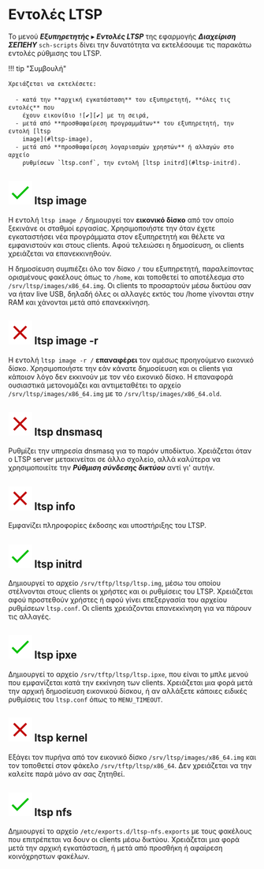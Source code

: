 # Εντολές LTSP

Το μενού ***Εξυπηρετητής*** ▸ ***Εντολές LTSP*** της εφαρμογής ***Διαχείριση
ΣΕΠΕΗΥ*** `sch-scripts` δίνει την δυνατότητα να εκτελέσουμε τις παρακάτω
εντολές ρύθμισης του LTSP.

!!! tip "Συμβουλή"

    Χρειάζεται να εκτελέσετε:

      - κατά την **αρχική εγκατάσταση** του εξυπηρετητή, **όλες τις εντολές** που
        έχουν εικονίδιο ![✔][✔] με τη σειρά,
      - μετά από **προσθαφαίρεση προγραμμάτων** του εξυπηρετητή, την εντολή [ltsp
        image](#ltsp-image),
      - μετά από **προσθαφαίρεση λογαριασμών χρηστών** ή αλλαγών στο αρχείο
        ρυθμίσεων `ltsp.conf`, την εντολή [ltsp initrd](#ltsp-initrd).

## ![✔][✔] ltsp image

Η εντολή `ltsp image /` δημιουργεί τον **εικονικό δίσκο** από τον οποίο
ξεκινάνε οι σταθμοί εργασίας. Χρησιμοποιήστε την όταν έχετε εγκαταστήσει νέα
προγράμματα στον εξυπηρετητή και θέλετε να εμφανιστούν και στους clients. Αφού
τελειώσει η δημοσίευση, οι clients χρειάζεται να επανεκκινηθούν.

Η δημοσίευση συμπιέζει όλο τον δίσκο `/` του εξυπηρετητή, παραλείποντας
ορισμένους φακέλους όπως το `/home`, και τοποθετεί το αποτέλεσμα στο
`/srv/ltsp/images/x86_64.img`. Οι clients το προσαρτούν μέσω δικτύου σαν να
ήταν live USB, δηλαδή όλες οι αλλαγές εκτός του /home γίνονται στην RAM και
χάνονται μετά από επανεκκίνηση.

## ![✖][✖] ltsp image -r

Η εντολή `ltsp image -r /` **επαναφέρει** τον αμέσως προηγούμενο εικονικό
δίσκο. Χρησιμοποιήστε την εάν κάνατε δημοσίευση και οι clients για κάποιον λόγο
δεν εκκινούν με τον νέο εικονικό δίσκο. Η επαναφορά ουσιαστικά μετονομάζει και
αντιμεταθέτει το αρχείο `/srv/ltsp/images/x86_64.img` με το
`/srv/ltsp/images/x86_64.old`.

## ![✖][✖] ltsp dnsmasq

Ρυθμίζει την υπηρεσία dnsmasq για το παρόν υποδίκτυο. Χρειάζεται όταν ο LTSP
server μετακινείται σε άλλο σχολείο, αλλά καλύτερα να χρησιμοποιείτε την
***Ρύθμιση σύνδεσης δικτύου*** αντί γι' αυτήν.

## ![✖][✖] ltsp info

Εμφανίζει πληροφορίες έκδοσης και υποστήριξης του LTSP.

## ![✔][✔] ltsp initrd

Δημιουργεί το αρχείο `/srv/tftp/ltsp/ltsp.img`, μέσω του οποίου στέλνονται
στους clients οι χρήστες και οι ρυθμίσεις του LTSP. Χρειάζεται αφού προστεθούν
χρήστες ή αφού γίνει επεξεργασία του αρχείου ρυθμίσεων `ltsp.conf`. Οι clients
χρειάζονται επανεκκίνηση για να πάρουν τις αλλαγές.

## ![✔][✔] ltsp ipxe

Δημιουργεί το αρχείο `/srv/tftp/ltsp/ltsp.ipxe`, που είναι το μπλε μενού που
εμφανίζεται κατά την εκκίνηση των clients. Χρειάζεται μια φορά μετά την αρχική
δημοσίευση εικονικού δίσκου, ή αν αλλάξετε κάποιες ειδικές ρυθμίσεις του
`ltsp.conf` όπως το `MENU_TIMEOUT`.

## ![✖][✖] ltsp kernel

Εξάγει τον πυρήνα από τον εικονικό δίσκο `/srv/ltsp/images/x86_64.img` και τον
τοποθετεί στον φάκελο `/srv/tftp/ltsp/x86_64`. Δεν χρειάζεται να την καλείτε
παρά μόνο αν σας ζητηθεί.

## ![✔][✔] ltsp nfs

Δημιουργεί το αρχείο `/etc/exports.d/ltsp-nfs.exports` με τους φακέλους που
επιτρέπεται να δουν οι clients μέσω δικτύου. Χρειάζεται μια φορά μετά την
αρχική εγκατάσταση, ή μετά από προσθήκη ή αφαίρεση κοινόχρηστων φακέλων.

[link-reference-definitions]: https://github.github.com/gfm/#link-reference-definitions
[✔]: ../images/v.svg
[✖]: ../images/x.svg

